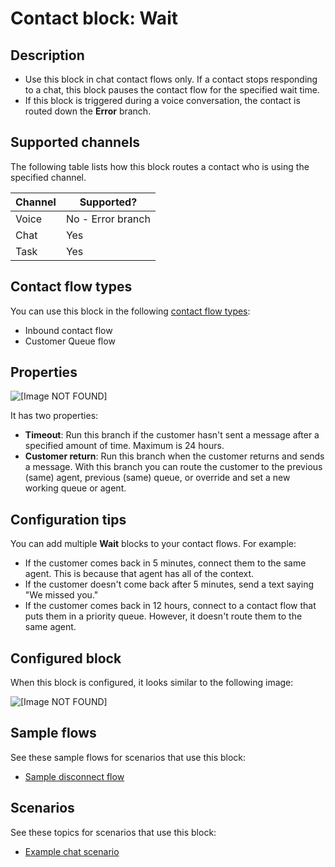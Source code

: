 # Contact block: Wait<a name="wait"></a>

## Description<a name="wait-description"></a>
+ Use this block in chat contact flows only\. If a contact stops responding to a chat, this block pauses the contact flow for the specified wait time\. 
+ If this block is triggered during a voice conversation, the contact is routed down the **Error** branch\.

## Supported channels<a name="wait-channels"></a>

The following table lists how this block routes a contact who is using the specified channel\. 


| Channel | Supported? | 
| --- | --- | 
| Voice | No \- Error branch | 
| Chat | Yes | 
| Task | Yes | 

## Contact flow types<a name="wait-types"></a>

You can use this block in the following [contact flow types](create-contact-flow.md#contact-flow-types):
+ Inbound contact flow
+ Customer Queue flow

## Properties<a name="wait-properties"></a>

![\[Image NOT FOUND\]](http://docs.aws.amazon.com/connect/latest/adminguide/images/wait-properties.png)

It has two properties: 
+ **Timeout**: Run this branch if the customer hasn't sent a message after a specified amount of time\. Maximum is 24 hours\.
+ **Customer return**: Run this branch when the customer returns and sends a message\. With this branch you can route the customer to the previous \(same\) agent, previous \(same\) queue, or override and set a new working queue or agent\. 

## Configuration tips<a name="wait-tips"></a>

You can add multiple **Wait** blocks to your contact flows\. For example: 
+ If the customer comes back in 5 minutes, connect them to the same agent\. This is because that agent has all of the context\.
+ If the customer doesn't come back after 5 minutes, send a text saying "We missed you\." 
+ If the customer comes back in 12 hours, connect to a contact flow that puts them in a priority queue\. However, it doesn't route them to the same agent\.

## Configured block<a name="wait-configured"></a>

When this block is configured, it looks similar to the following image:

![\[Image NOT FOUND\]](http://docs.aws.amazon.com/connect/latest/adminguide/images/wait-configured.png)

## Sample flows<a name="wait-samples"></a>

See these sample flows for scenarios that use this block:
+ [Sample disconnect flow](sample-disconnect.md)

## Scenarios<a name="wait-scenarios"></a>

See these topics for scenarios that use this block:
+ [Example chat scenario](chat.md#example-chat-scenario)